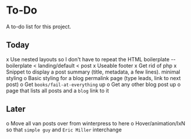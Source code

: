 # To-Do

A to-do list for this project.

## Today
x Use nested layouts so I don't have to repeat the HTML boilerplate -- boilerplate < landing/default < post
x Useable footer
x Get rid of php
x Snippet to display a post summary (title, metadata, a few lines). minimal styling
o Basic styling for a blog permalink page (type leads, link to next post)
o Get `books/fail-at-everything` up
o Get any other blog post up
o page that lists all posts and a `blog` link to it

## Later
o Move all van posts over from winterpress to here
o Hover/animation/IxN so that `simple guy` and `Eric Miller` interchange
